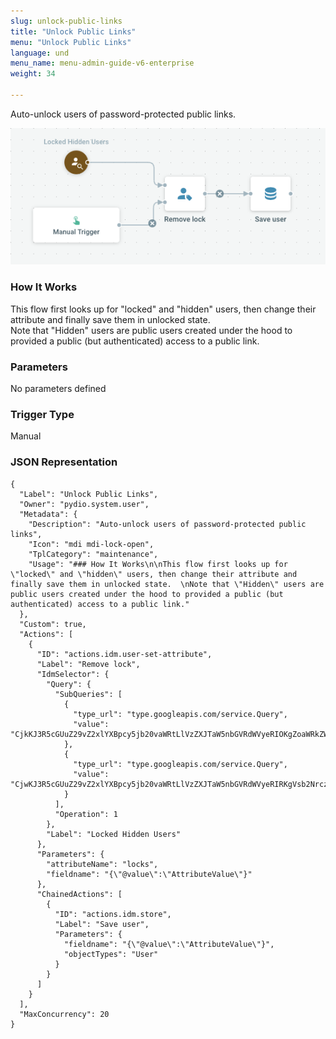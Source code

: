 ```yaml
---
slug: unlock-public-links
title: "Unlock Public Links"
menu: "Unlock Public Links"
language: und
menu_name: menu-admin-guide-v6-enterprise
weight: 34

---
```


Auto-unlock users of password-protected public links.

![](../../images/1_preset_flows/capture-unlock-public-links.png)

### How It Works

This flow first looks up for "locked" and "hidden" users, then change their attribute and finally save them in unlocked state.  
Note that "Hidden" users are public users created under the hood to provided a public (but authenticated) access to a public link.

### Parameters

No parameters defined


### Trigger Type
Manual

### JSON Representation

```
{
  "Label": "Unlock Public Links",
  "Owner": "pydio.system.user",
  "Metadata": {
    "Description": "Auto-unlock users of password-protected public links",
    "Icon": "mdi mdi-lock-open",
    "TplCategory": "maintenance",
    "Usage": "### How It Works\n\nThis flow first looks up for \"locked\" and \"hidden\" users, then change their attribute and finally save them in unlocked state.  \nNote that \"Hidden\" users are public users created under the hood to provided a public (but authenticated) access to a public link."
  },
  "Custom": true,
  "Actions": [
    {
      "ID": "actions.idm.user-set-attribute",
      "Label": "Remove lock",
      "IdmSelector": {
        "Query": {
          "SubQueries": [
            {
              "type_url": "type.googleapis.com/service.Query",
              "value": "CjkKJ3R5cGUuZ29vZ2xlYXBpcy5jb20vaWRtLlVzZXJTaW5nbGVRdWVyeRIOKgZoaWRkZW4yBHRydWUQAQ=="
            },
            {
              "type_url": "type.googleapis.com/service.Query",
              "value": "CjwKJ3R5cGUuZ29vZ2xlYXBpcy5jb20vaWRtLlVzZXJTaW5nbGVRdWVyeRIRKgVsb2NrczIIKmxvZ291dCoQAQ=="
            }
          ],
          "Operation": 1
        },
        "Label": "Locked Hidden Users"
      },
      "Parameters": {
        "attributeName": "locks",
        "fieldname": "{\"@value\":\"AttributeValue\"}"
      },
      "ChainedActions": [
        {
          "ID": "actions.idm.store",
          "Label": "Save user",
          "Parameters": {
            "fieldname": "{\"@value\":\"AttributeValue\"}",
            "objectTypes": "User"
          }
        }
      ]
    }
  ],
  "MaxConcurrency": 20
}
```
